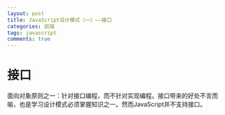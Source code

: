 ```yaml
---
layout: post
title: JavaScript设计模式（一）——接口
categories: 前端
tags: javascript
comments: true
---
```


# 接口

面向对象原则之一：针对接口编程，而不针对实现编程。接口带来的好处不言而喻，也是学习设计模式必须掌握知识之一。然而JavaScript并不支持接口。

